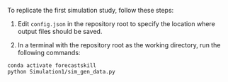To replicate the first simulation study, follow these steps:

1. Edit `config.json` in the repository root to specify the location where output files should be saved.

2. In a terminal with the repository root as the working directory, run the following commands:

```
conda activate forecastskill
python Simulation1/sim_gen_data.py
```
